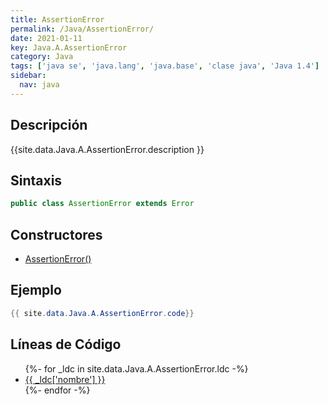 ```yaml
---
title: AssertionError
permalink: /Java/AssertionError/
date: 2021-01-11
key: Java.A.AssertionError
category: Java
tags: ['java se', 'java.lang', 'java.base', 'clase java', 'Java 1.4']
sidebar: 
  nav: java
---
```


## Descripción
{{site.data.Java.A.AssertionError.description }}

## Sintaxis
~~~java
public class AssertionError extends Error
~~~

## Constructores
* [AssertionError()](/Java/AssertionError/AssertionError/)

## Ejemplo
~~~java
{{ site.data.Java.A.AssertionError.code}}
~~~

## Líneas de Código
<ul>
{%- for _ldc in site.data.Java.A.AssertionError.ldc -%}
   <li>
       <a href="{{_ldc['url'] }}">{{ _ldc['nombre'] }}</a>
   </li>
{%- endfor -%}
</ul>
